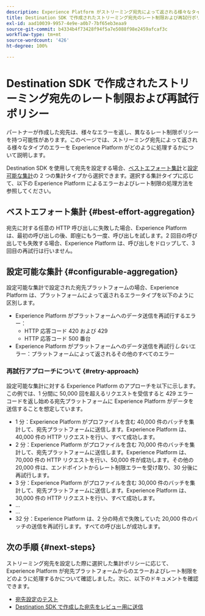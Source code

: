 ```yaml
---
description: Experience Platform がストリーミング宛先によって返される様々なタイプのエラーをどのように処理し、宛先プラットフォームへのデータ送信をどのように再試行するかを説明します。
title: Destination SDK で作成されたストリーミング宛先のレート制限および再試行ポリシー
exl-id: aad10039-9957-4e9e-a0b7-7bf65eb3eaa9
source-git-commit: b4334b4f73428f94f5a7e5088f98e2459afcaf3c
workflow-type: tm+mt
source-wordcount: '426'
ht-degree: 100%

---
```


# Destination SDK で作成されたストリーミング宛先のレート制限および再試行ポリシー

パートナーが作成した宛先は、様々なエラーを返し、異なるレート制限ポリシーを持つ可能性があります。このページでは、ストリーミング宛先によって返される様々なタイプのエラーを Experience Platform がどのように処理するかについて説明します。

Destination SDK を使用して宛先を設定する場合、[ベストエフォート集計](../functionality/destination-configuration/aggregation-policy.md#best-effort-aggregation)と[設定可能な集計](../functionality/destination-configuration/aggregation-policy.md#configurable-aggregation)の 2 つの集計タイプから選択できます。選択する集計タイプに応じて、以下の Experience Platform によるエラーおよびレート制限の処理方法を参照してください。

## ベストエフォート集計 {#best-effort-aggregation}

宛先に対する任意の HTTP 呼び出しに失敗した場合、Experience Platform は、最初の呼び出しの後、即座にもう一度、呼び出しを試します。2 回目の呼び出しでも失敗する場合、Experience Platform は、呼び出しをドロップして、3 回目の再試行は行いません。

## 設定可能な集計 {#configurable-aggregation}

設定可能な集計で設定された宛先プラットフォームの場合、Experience Platform は、プラットフォームによって返されるエラータイプを以下のように区別します。

* Experience Platform がプラットフォームへのデータ送信を再試行するエラー：
   * HTTP 応答コード 420 および 429
   * HTTP 応答コード 500 番台
* Experience Platform がプラットフォームへのデータ送信を再試行&#x200B;*しない*&#x200B;エラー：プラットフォームによって返されるその他のすべてのエラー

### 再試行アプローチについて {#retry-approach}

設定可能な集計に対する Experience Platform のアプローチを以下に示します。この例では、1 分間に 50,000 回を超えるリクエストを受信すると 429 エラーコードを返し始める宛先プラットフォームに Experience Platform がデータを送信することを想定しています。

* 1 分：Experience Platform がプロファイルを含む 40,000 件のバッチを集計して、宛先プラットフォームに送信します。Experience Platform は、40,000 件の HTTP リクエストを行い、すべて成功します。
* 2 分：Experience Platform がプロファイルを含む 70,000 件のバッチを集計して、宛先プラットフォームに送信します。Experience Platform は、70,000 件の HTTP リクエストを行い、50,000 件が成功します。その他の 20,000 件は、エンドポイントからレート制限エラーを受け取り、30 分後に再試行します。
* 3 分：Experience Platform がプロファイルを含む 30,000 件のバッチを集計して、宛先プラットフォームに送信します。Experience Platform は、30,000 件の HTTP リクエストを行い、すべて成功します。
* ...
* ...
* 32 分：Experience Platform は、2 分の時点で失敗していた 20,000 件のバッチの送信を再試行します。すべての呼び出しが成功します。

## 次の手順 {#next-steps}

ストリーミング宛先を設定した際に選択した集計ポリシーに応じて、Experience Platform が宛先プラットフォームからのエラーおよびレート制限をどのように処理するかについて確認しました。次に、以下のドキュメントを確認できます。

* [宛先設定のテスト](../testing-api/streaming-destinations/streaming-destination-testing-overview.md)
* [Destination SDK で作成した宛先をレビュー用に送信](../guides/submit-destination.md)
